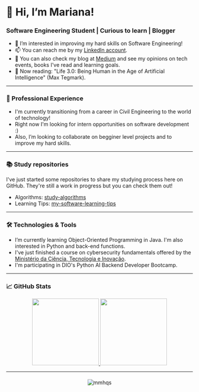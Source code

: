 # 👋 Hi, I’m Mariana!
### Software Engineering Student | Curious to learn | Blogger
- 👀 I’m interested in improving my hard skills on Software Engineering!
- 📫 You can reach me by my [LinkedIn account](https://www.linkedin.com/in/mariana-ahenriques/details).
- :blue_book: You can also check my blog at [Medium](https://medium.com/@mmhqs) and see my opinions on tech events, books I've read and learning goals.
- :newspaper: Now reading: "Life 3.0: Being Human in the Age of Artificial Intelligence" (Max Tegmark).

---

### 💼 Professional Experience
- I'm currently transitioning from a career in Civil Engineering to the world of technology!
- Right now I'm looking for intern opportunities on software development :)
- Also, I’m looking to collaborate on begginer level projects and to improve my hard skills.
  
---

### :books: Study repositories
I've just started some repositories to share my studying process here on GitHub. 
They're still a work in progress but you can check them out!
- Algorithms: [study-algorithms](https://github.com/mmhqs/study-algorithms)
- Learning Tips: [my-software-learning-tips](https://github.com/mmhqs/my-software-learning-tips)

---

### 🛠️ Technologies & Tools
- I’m currently learning Object-Oriented Programming in Java. I'm also interested in Python and back-end functions.
- I've just finished a course on cybersecurity fundamentals offered by the [Ministério da Ciência, Tecnologia e Inovação](https://www.gov.br/mcti/pt-br).
- I'm participating in DIO's Python AI Backend Developer Bootcamp.

---

### 📈 GitHub Stats
<div align="center">
  <a href="https://github.com/mmhqs">
    <img height="180em" src="https://github-readme-stats.vercel.app/api?username=mmhqs&show_icons=true&hide_border=true&theme=react&bg_color=0D1117&title_color=5ce1e6&icon_color=5ce1e6"/>
  </a>
  <a href="https://github.com/mmhqs">
    <img height="180em" src="https://github-readme-stats.vercel.app/api/top-langs/?username=mmhqs&layout=compact&hide_border=true&theme=react&bg_color=0D1117&title_color=5ce1e6&icon_color=5ce1e6"/>
  </a>
</div>

---

<div style="text-align: center; margin-top: 20px;">
  <img src="https://komarev.com/ghpvc/?username=mmhqs&label=Profile%20views&color=0e75b6&style=flat" alt="mmhqs"/>
</div>
